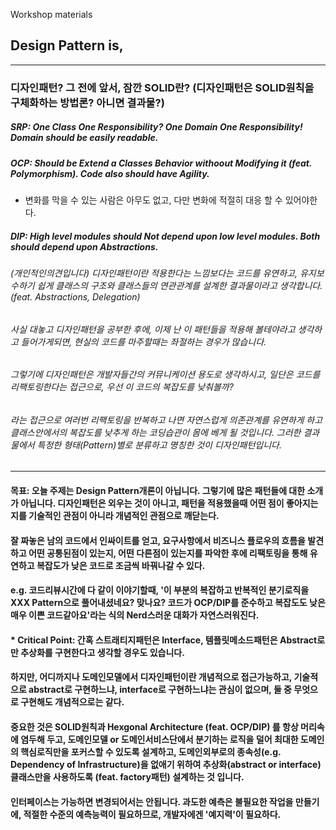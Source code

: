 Workshop materials

## Design Pattern is,
- - -
### 디자인패턴? 그 전에 앞서, 잠깐 SOLID란? (디자인패턴은 SOLID원칙을 구체화하는 방법론? 아니면 결과물?)

##### SRP: One Class One Responsibility? One Domain One Responsibility! Domain should be easily readable.
##### OCP: Should be Extend a Classes Behavior withoout Modifying it (feat. Polymorphism). Code also should have Agility.
- 변화를 막을 수 있는 사람은 아무도 없고, 다만 변화에 적절히 대응 할 수 있어야한다.
##### DIP: High level modules should Not depend upon low level modules. Both should depend upon Abstractions.

###### (개인적인의견입니다) 디자인패턴이란 적용한다는 느낌보다는 코드를 유연하고, 유지보수하기 쉽게 클래스의 구조와 클래스들의 연관관계를 설계한 결과물이라고 생각합니다.(feat. Abstractions, Delegation)
###### 사실 대놓고 디자인패턴을 공부한 후에, 이제 난 이 패턴들을 적용해 볼테야라고 생각하고 들어가게되면, 현실의 코드를 마주할때는 좌절하는 경우가 많습니다.
###### 그렇기에 디자인패턴은 개발자들간의 커뮤니케이션 용도로 생각하시고, 일단은 코드를 리팩토링한다는 접근으로, 우선 이 코드의 복잡도를 낮춰볼까? 
###### 라는 접근으로 여러번 리팩토링을 반복하고 나면 자연스럽게 의존관계를 유연하게 하고 클래스안에서의 복잡도를 낮추게 하는 코딩습관이 몸에 베게 될 것입니다. 그러한 결과물에서 특정한 형태(Pattern)별로 분류하고 명칭한 것이 디자인패턴입니다.
- - -
#### 목표: 오늘 주제는 Design Pattern개론이 아닙니다. 그렇기에 많은 패턴들에 대한 소개가 아닙니다. 디자인패턴은 외우는 것이 아니고, 패턴을 적용했을때 어떤 점이 좋아지는지를 기술적인 관점이 아니라 개념적인 관점으로 깨닫는다. 
#### 잘 짜놓은 남의 코드에서 인싸이트를 얻고, 요구사항에서 비즈니스 플로우의 흐름을 발견하고 어떤 공통된점이 있는지, 어떤 다른점이 있는지를 파악한 후에 리팩토링을 통해 유연하고 복잡도가 낮은 코드로 조금씩 바꿔나갈 수 있다.
#### e.g. 코드리뷰시간에 다 같이 이야기할때, '이 부분의 복잡하고 반복적인 분기로직을 XXX Pattern으로 풀어내셨네요? 맞나요? 코드가 OCP/DIP를 준수하고 복잡도도 낮은 매우 이쁜 코드같아요'라는 식의 Nerd스러운 대화가 자연스러워진다.

#### * Critical Point: 간혹 스트래티지패턴은 Interface, 템플릿메소드패턴은 Abstract로 만 추상화를 구현한다고 생각할 경우도 있습니다.
#### 하지만, 어디까지나 도메인모델에서 디자인패턴이란 개념적으로 접근가능하고, 기술적으로 abstract로 구현하느냐, interface로 구현하느냐는 관심이 없으며, 둘 중 무엇으로 구현해도 개념적으로는 같다.
#### 중요한 것은 SOLID원칙과 Hexgonal Architecture (feat. OCP/DIP) 를 항상 머리속에 염두해 두고, 도메인모델 or 도메인서비스단에서 분기하는 로직을 덜어 최대한 도메인의 핵심로직만을 포커스할 수 있도록 설계하고, 도메인외부로의 종속성(e.g. Dependency of Infrastructure)을 없애기 위하여 추상화(abstract or interface)클래스만을 사용하도록 (feat. factory패턴) 설계하는 것 입니다.
#### 인터페이스는 가능하면 변경되어서는 안됩니다. 과도한 예측은 불필요한 작업을 만들기에, 적절한 수준의 예측능력이 필요하므로, 개발자에겐 '예지력'이 필요하다.
